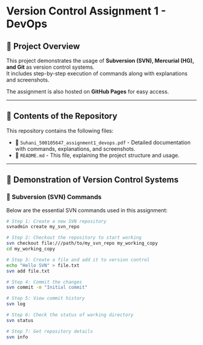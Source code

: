 # Version Control Assignment 1 - DevOps

## 📌 Project Overview  
This project demonstrates the usage of **Subversion (SVN), Mercurial (HG), and Git** as version control systems.  
It includes step-by-step execution of commands along with explanations and screenshots.  

The assignment is also hosted on **GitHub Pages** for easy access.  

---

## 📂 Contents of the Repository  
This repository contains the following files:  
- 📄 `Suhani_500105647_assignment1_devops.pdf` - Detailed documentation with commands, explanations, and screenshots.  
- 📜 `README.md` - This file, explaining the project structure and usage.  

---

## 🚀 Demonstration of Version Control Systems  

### **🔹 Subversion (SVN) Commands**  
Below are the essential SVN commands used in this assignment:  
```sh
# Step 1: Create a new SVN repository  
svnadmin create my_svn_repo  

# Step 2: Checkout the repository to start working  
svn checkout file:///path/to/my_svn_repo my_working_copy  
cd my_working_copy  

# Step 3: Create a file and add it to version control  
echo "Hello SVN" > file.txt  
svn add file.txt  

# Step 4: Commit the changes  
svn commit -m "Initial commit"  

# Step 5: View commit history  
svn log  

# Step 6: Check the status of working directory  
svn status  

# Step 7: Get repository details  
svn info


